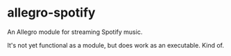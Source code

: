 # allegro-spotify
An Allegro module for streaming Spotify music.

It's not yet functional as a module, but does work as an executable. Kind of.

